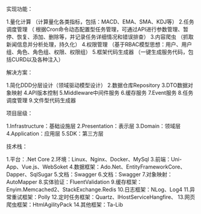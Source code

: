 
实现功能：

1.量化计算          （计算量化各类指标，包括：MACD、EMA、SMA、KDJ等）
2.任务调度管理      （ 根据Cron命令动态配置型任务管理，可通过API进行参数管理、暂停、恢复、添加、删除等，并记录任务详细情况和错误排查）
3.内容爬虫			  （抓取新闻信息并分析处理，持久化）
4.权限管理			  （基于RBAC模型思想：用户、用户组、角色、角色组、权限、权限组）
5.框架代码生成器     （一键生成服务代码，包括CURD以及各种注入）


解决方案：

1.简化DDD分层设计（领域驱动模型设计）
2.数据仓库Repository
3.DTO数据对象映射
4.API版本控制
5.Middleware中间件服务
6.缓存服务
7.Event服务
8.任务调度管理
9.文件型代码生成器

项目层级：

1.Infrastructure：基础设施层
2.Presentation：表示层
3.Domain：领域层
4.Application：应用层
5.SDK：第三方层

技术栈：

1.平台：.Net Core
2.环境：Linux、Nginx、Docker、MySql
3.前端：Uni-App、Vue.js、WebSoket
4.数据框架：Ado.Net、EntityFrameworkCore、Dapper、SqlSugar
5.文档：Swagger
6.文档：Swagger
7.对象映射：AutoMapper
8.实体验证：FluentValidation
9.缓存框架：Enyim.Memcached2、StackExchange.Redis
10.日志框架：NLog、Log4 
11.异常重试框架：Polly
12.定时任务框架：Quartz、IHostServiceHangfire、
13.网页爬虫框架：HtmlAgilityPack
14.其他框架：Ta-Lib
